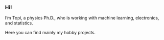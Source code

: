 ### Hi!

I’m Topi, a physics Ph.D., who is working with machine learning, electronics, and statistics. 

Here you can find mainly my hobby projects.

<!---
topiko/topiko is a ✨ special ✨ repository because its `README.md` (this file) appears on your GitHub profile.
You can click the Preview link to take a look at your changes.
--->
